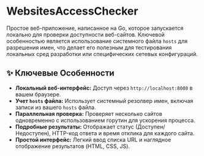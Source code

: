 # WebsitesAccessChecker
Простое веб-приложение, написанное на Go, которое запускается локально для проверки доступности веб-сайтов. Ключевой особенностью является использование системного файла `hosts` для разрешения имен, что делает его полезным для тестирования локальных сред разработки или специфических сетевых конфигураций.

## ✨ Ключевые Особенности

*   **Локальный веб-интерфейс:** Доступ через `http://localhost:8080` в вашем браузере.
*   **Учет `hosts` файла:** Использует системный резолвер имен, включая записи из вашего `hosts` файла.
*   **Параллельная проверка:** Проверяет несколько сайтов одновременно с использованием горутин для ускорения процесса.
*   **Подробные результаты:** Отображает статус (Доступен/Недоступен), HTTP-код ответа и время отклика для каждого сайта.
*   **Простой интерфейс:** Легкий ввод списка URL и наглядное отображение результатов (HTML, CSS, JS).

